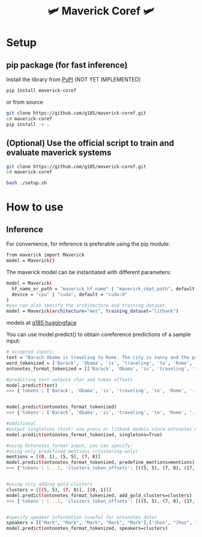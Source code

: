 <h1 align="center">
  🛩 Maverick Coref 🛩
</h1>

# Setup
## pip package (for fast inference)
Install the library from [PyPI](https://pypi.org/project/maverick-coref/) (NOT YET IMPLEMENTED)

```bash
pip install maverick-coref
```
or from source 

```bash
git clone https://github.com/g185/maverick-coref.git
cd maverick-coref
pip install -e .
```

<!-- ## Download Maverick Models
link to maverick pretrained models:
https://drive.google.com/drive/u/2/folders/1UXq4gWt1xYw2o1KDKhCtDsk5q0EiPx1t

All models can be found on [huggingface](https://huggingface.co/g185) -->

## (Optional) Use the official script to train and evaluate maverick systems
```bash
git clone https://github.com/g185/maverick-coref.git
cd maverick-coref
```

<!-- Put the zip file *ontonotes-release-5.0_LDC2013T19.tgz* in the folder *data/prepareontonotes/* if you want to preprocess Ontonotes, and then run  -->

```bash
bash ./setup.sh
```

# How to use
## Inference
For convenience, for inference is preferable using the pip module:

```bash
from maverick import Maverick
model = Maverick()
```
The maverick model can be instantiated with different parameters:
```bash
model = Maverick(
  hf_name_or_path = "maverick_hf_name" | "maverick_ckpt_path", default = "g185/maverick-mes-ontonotes"
  device = "cpu" | "cuda", default = "cuda:0"
)
#you can also specify the architecture and training dataset.
model = Maverick(architecture="mes", training_dataset="litbank")
```
models at [g185 huggingface](https://huggingface.co/g185)

You can use model.predict() to obtain coreference predictions of a sample input:

```bash
# accepted inputs:
text = "Barack Obama is traveling to Rome. The city is sunny and the president plans to visit its most important monument, the Colosseum"
word_tokenized = ['Barack', 'Obama', 'is', 'traveling', 'to', 'Rome', '.', 'The', 'city', 'is', 'sunny', 'and', 'the', 'president', 'plans', 'to', 'visit', 'its', 'most', 'important', 'monument', ',', 'the', 'Colosseum']
ontonotes_format_tokenized = [['Barack', 'Obama', 'is', 'traveling', 'to', 'Rome', '.'], ['The', 'city', 'is', 'sunny', 'and', 'the', 'president', 'plans', 'to', 'visit', 'its', 'most', 'important', 'monument', ',', 'the', 'Colosseum']] # (sentence + word)

#predicting text outputs char and token offsets
model.predict(text)
>>> {'tokens': ['Barack', 'Obama', 'is', 'traveling', 'to', 'Rome', '.', 'The', 'city', 'is', 'sunny', 'and', 'the', 'president', 'plans', 'to', 'visit', 'its', 'most', 'important', 'monument', ',', 'the', 'Colosseum'], 'clusters_token_offsets': [((5, 5), (7, 8), (17, 17)), ((0, 1), (12, 13))], 'clusters_char_offsets': [[(29, 32), (35, 42), (86, 88)], [(0, 11), (57, 69)]], 'clusters_token_text': [['Rome', 'The city', 'its'], ['Barack Obama', 'the president']]}


model.predict(ontonotes_format_tokenized)
>>> {'tokens': ['Barack', 'Obama', 'is', 'traveling', 'to', 'Rome', '.', 'The', 'city', 'is', 'sunny', 'and', 'the', 'president', 'plans', 'to', 'visit', 'its', 'most', 'important', 'monument', ',', 'the', 'Colosseum'], 'clusters_token_offsets': [[(5, 5), (7, 8), (17, 17)], [(0, 1), (12, 13)]], 'clusters_char_offsets': None, 'clusters_token_text': [['Rome', 'The city', 'its'], ['Barack Obama', 'the president']]}

#additional
#output singletons (hint: use preco or litbank models since ontonotes dataset does not include singletons)
model.predict(ontonotes_format_tokenized, singletons=True)

#using Ontonotes_format input, you can specify:
#using only predefined mentions (clustering-only)
mentions = [(0, 1), (5, 5), (7, 8)]
model.predict(ontonotes_format_tokenized, predefine_mentions=mentions)
>>> {'tokens': [...], 'clusters_token_offsets': [((5, 5), (7, 8), (17, 17)), ((0, 1), (12, 13))], 'clusters_char_offsets': None, 'clusters_token_text': [['Rome', 'The city', 'its'], ['Barack Obama', 'the president']]}


#using only adding gold clusters 
clusters = [[(5, 5), (7, 8)], [(0, 1)]]
model.predict(ontonotes_format_tokenized, add_gold_clusters=clusters)
>>> {'tokens': [...], 'clusters_token_offsets': [((5, 5), (7, 8), (17, 17)), ((0, 1), (12, 13))], 'clusters_char_offsets': None, 'clusters_token_text': [['Rome', 'The city', 'its'], ['Barack Obama', 'the president']]}


#specify speaker information (useful for ontonotes data)
speakers = [["Mark", "Mark", "Mark", "Mark", "Mark"],["Jhon", "Jhon", "Jhon", "Jhon"]]
model.predict(ontonotes_format_tokenized, speakers=clusters)

```


<!-- ## Environment Setup
To set up the python environment for this project, we strongly suggest using the bash script setup.sh that you can find at top level in this repo. This script will create a new conda environment and take care of all the requirements and the data needed for the project. Simply run on the command line:

```
bash ./setup.sh
```
Remember to put the zip file *ontonotes-release-5.0_LDC2013T19.tgz* in the folder *data/prepareontonotes/* if you want to preprocess Ontonotes with the standard preprocessing proposed by [e2e-coref](https://github.com/kentonl/e2e-coref/).

todo: add info about official scorer in https://github.com/conll/reference-coreference-scorers
bring experiments -->